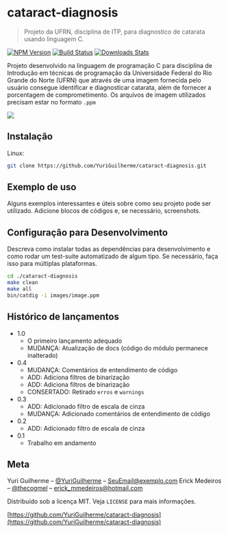 # cataract-diagnosis
> Projeto da UFRN, disciplina de ITP, para diagnostico de catarata usando linguagem C.

[![NPM Version][npm-image]][npm-url]
[![Build Status][travis-image]][travis-url]
[![Downloads Stats][npm-downloads]][npm-url]

Projeto desenvolvido na linguagem de programação C para disciplina de Introdução em técnicas de programação da Universidade Federal do Rio Grande do Norte (UFRN) 
que através de uma imagem fornecida pelo usuário consegue identificar e diagnosticar catarata, além de fornecer a porcentagem de comprometimento. Os arquivos de imagem
utilizados precisam estar no formato `.ppm`


![](../header.jpeg)

## Instalação

Linux:

```sh
git clone https://github.com/YuriGuilherme/cataract-diagnosis.git
```


## Exemplo de uso

Alguns exemplos interessantes e úteis sobre como seu projeto pode ser utilizado. Adicione blocos de códigos e, se necessário, screenshots.

## Configuração para Desenvolvimento

Descreva como instalar todas as dependências para desenvolvimento e como rodar um test-suite automatizado de algum tipo. Se necessário, faça isso para múltiplas plataformas.

```sh
cd ./cataract-diagnosis
make clean
make all
bin/catdig -i images/image.ppm
```

## Histórico de lançamentos

* 1.0
    * O primeiro lançamento adequado
    * MUDANÇA: Atualização de docs (código do módulo permanece inalterado)
* 0.4
    * MUDANÇA: Comentários de entendimento de código
    * ADD: Adiciona filtros de binarização
    * ADD: Adiciona filtros de binarização
    * CONSERTADO: Retirado `erros` e `warnings` 
* 0.3
    * ADD: Adicionado filtro de escala de cinza
    * MUDANÇA: Adicionado comentários de entendimento de código
* 0.2
    * ADD: Adicionado filtro de escala de cinza
* 0.1
    * Trabalho em andamento

## Meta

Yuri Guilherme – [@YuriGuilherme](https://www.facebook.com/yuri.g.moura) – SeuEmail@exemplo.com
Erick Medeiros – [@thecogmel](https://www.facebook.com/TheCogmel) – erick_mmedeiros@hotmail.com

Distribuído sob a licença MIT. Veja `LICENSE` para mais informações.

[https://github.com/YuriGuilherme/cataract-diagnosis](https://github.com/YuriGuilherme/cataract-diagnosis)

[npm-image]: https://img.shields.io/npm/v/datadog-metrics.svg?style=flat-square
[npm-url]: https://npmjs.org/package/datadog-metrics
[npm-downloads]: https://img.shields.io/npm/dm/datadog-metrics.svg?style=flat-square
[travis-image]: https://img.shields.io/travis/dbader/node-datadog-metrics/master.svg?style=flat-square
[travis-url]: https://travis-ci.org/dbader/node-datadog-metrics

